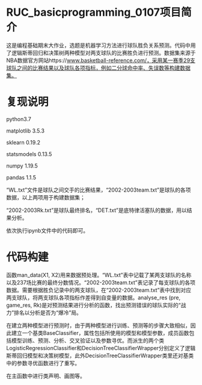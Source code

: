 # RUC_basicprogramming_0107项目简介
这是编程基础期末大作业，选题是机器学习方法进行球队胜负关系预测。代码中用了逻辑斯蒂回归和决策树两种模型对两支球队的比赛胜负进行预测。数据集来源于NBA数据官方网站https://www.basketball-reference.com/，采用某一赛季29支球队之间的比赛结果以及球队各项指标，例如二分球命中率、失误数等构建数据集。
# 复现说明
python3.7

matplotlib 3.5.3

sklearn 0.19.2

statsmodels 0.13.5

numpy 1.19.5

pandas 1.1.5

“WL.txt”文件是球队之间交手的比赛结果，“2002-2003team.txt”是球队的各项数据，以上两项用于构建数据集；

“2002-2003Rk.txt”是球队最终排名，“DET.txt”是底特律活塞队的数据，用以结果分析。

依次执行ipynb文件中的代码即可。
# 代码构建
函数man_data(X1, X2)用来数据预处理。“WL.txt”表中记载了某两支球队的名称以及237场比赛的最终分数情况。“2002-2003team.txt”表记录了每支球队的各项数据。需要根据胜负记录中的两支球队，在“2002-2003team.txt”表中找到对应两支球队，将两支球队各项指标作差得到自变量的数据。analyse_res (pre, game_res, Rk)是对预测结果进行分析的函数，找出预测错误的球队实际的“战力”排名以分析是否为“爆冷”局。

在建立两种模型进行预测时，由于两种模型进行训练、预测等的步骤大致相似，因此建立一个基类BaseClassifier，属性包括所使用的模型和模型参数，成员函数包括模型训练、预测、分析、交叉验证以及参数寻优。而派生的两个类LogisticRegressionClassifier和DecisionTreeClassifierWrapper分别定义了逻辑斯蒂回归模型和决策树模型，此外DecisionTreeClassifierWrapper类里还对基类中的参数寻优函数进行了重写。

在主函数中进行类声明、画图等。

